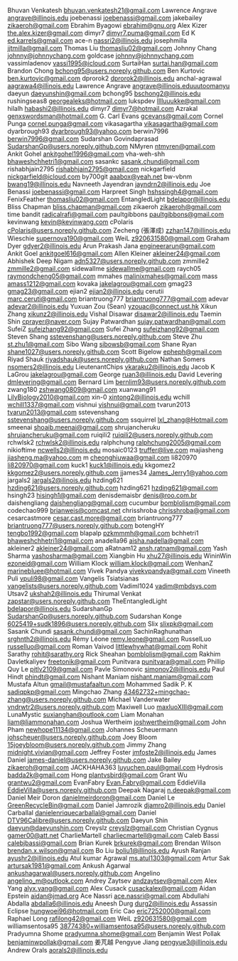 Bhuvan Venkatesh <bhuvan.venkatesh21@gmail.com>
Lawrence Angrave <angrave@illinois.edu>
joebenassi <joebenassi@gmail.com>
jakebailey <zikaeroh@gmail.com>
Ebrahim Byagowi <ebrahim@gnu.org>
Alex Kizer <the.alex.kizer@gmail.com>
dimyr7 <dimyr7.puma@gmail.com>
Ed K <ed.karrels@gmail.com>
ace-n <nassri2@illinois.edu>
josephmilla <jjtmilla@gmail.com>
Thomas Liu <thomasliu02@gmail.com>
Johnny Chang <johnny@johnnychang.com>
goldcase <johnny@johnnychang.com>
vassimladenov <vassi1995@icloud.com>
SurtaiHan <surtai.han@gmail.com>
Brandon Chong <bchong95@users.noreply.github.com>
Ben Kurtovic <ben.kurtovic@gmail.com>
dprorok2 <dprorok2@illinois.edu>
anchal-agrawal <aagrawa4@illinois.edu>
Lawrence Angrave <angrave@illinois.eduuutoomanyu>
daeyun <daeyunshin@gmail.com>
bchong95 <bschong2@illinois.edu>
rushingseas8 <georgealeks@hotmail.com>
lukspdev <lllluuukke@gmail.com>
hilalh <habashi2@illinois.edu>
dimyr7 <dimyr7@hotmail.com>
Azrakal <genxswordsman@hotmail.com>
G. Carl Evans <gcevans@gmail.com>
Cornel Punga <cornel.punga@gmail.com>
vikasagartha <vikasagartha@gmail.com>
dyarbrough93 <dyarbrough93@yahoo.com>
berwin7996 <berwin7996@gmail.com>
Sudarshan Govindaprasad <SudarshanGp@users.noreply.github.com>
NMyren <ntmyren@gmail.com>
Ankit Gohel <ankitgohel1996@gmail.com>
vha-weh-shh <bhaweshchhetri1@gmail.com>
sasankc <sasank.chundi@gmail.com>
rishabhjain2795 <rishabhjain2795@gmail.com>
nickgarfield <nickgarfield@icloud.com>
by700git <aaabox@yeah.net>
bw-vbnm <bwang19@illinois.edu>
Navneeth Jayendran <jayndrn2@illinois.edu>
Joe Benassi <joebenassi@gmail.com>
Harpreet Singh <hshssingh4@gmail.com>
FenixFeather <thomasliu02@gmail.com>
EntangledLight <bdelapor@illinois.edu>
Bliss Chapman <bliss.chapman@gmail.com>
zikaeroh <zikaeroh@gmail.com>
time bandit <radicalrafi@gmail.com>
paultgibbons <paultgibbons@gmail.com>
kevinwang <kevin@kevinwang.com>
cPolaris <cPolaris@users.noreply.github.com>
Zecheng (張澤成) <zzhan147@illinois.edu>
Wieschie <supernova190@gmail.com>
WeiL <z920631580@gmail.com>
Graham Dyer <gdyer2@illinois.edu>
Arun Prakash Jana <engineerarun@gmail.com>
Ankit Goel <ankitgoel616@gmail.com>
Allen Kleiner <akleiner24@gmail.com>
Abhishek Deep Nigam <adn5327@users.noreply.github.com>
zmmille2 <zmmille2@gmail.com>
sidewallme <sidewallme@gmail.com>
raych05 <raymondcheng05@gmail.com>
mmahes <malinixmahes@gmail.com>
mass <amass1212@gmail.com>
kovaka <jakelagrou@gmail.com>
gmag23 <gmag23@gmail.com>
ejian2 <ejian2@illinois.edu>
cerutii <marc.ceruti@gmail.com>
briantruong777 <briantruong777@gmail.com>
adevar <adevar2@illinois.edu>
Yuxuan Zou (Sean) <yzouac@connect.ust.hk>
Xikun Zhang <xikunz2@illinois.edu>
Vishal Disawar <disawar2@illinois.edu>
Taemin Shin <cprayer@naver.com>
Sujay Patwardhan <sujay.patwardhan@gmail.com>
SufeiZ <sufeizhang92@gmail.com>
Sufei Zhang <sufeizhang92@gmail.com>
Steven Shang <sstevenshang@users.noreply.github.com>
Steve Zhu <st.zhu1@gmail.com>
Sibo Wang <sibowsb@gmail.com>
Shane Ryan <shane1027@users.noreply.github.com>
Scott Bigelow <epheph@gmail.com>
Riyad Shauk <riyadshauk@users.noreply.github.com>
Nathan Somers <nsomers2@illinois.edu>
LieutenantChips <vkaraku2@illinois.edu>
Jacob K LaGrou <jakelagrou@gmail.com>
George <ruan3@illinois.edu>
David Levering <dmlevering@gmail.com>
Bernard Lim <bernlim93@users.noreply.github.com>
zwang180 <zshwang0809@gmail.com>
xuanwang91 <LilyBiology2010@gmail.com>
xin-0 <xintong2@illinois.edu>
wchill <wchill1337@gmail.com>
vishnui <vishnui@gmail.com>
tvarun2013 <tvarun2013@gmail.com>
sstevenshang <sstevenshang@users.noreply.github.com>
ssquirrel <lxl_zhang@Hotmail.com>
smeenai <shoaib.meenai@gmail.com>
shrujancheruku <shrujancheruku@gmail.com>
ruiqili2 <ruiqili2@users.noreply.github.com>
rchwlsk2 <rchwlsk2@illinois.edu>
ralphchung <ralphchung2005@gmail.com>
nikioftime <ncwells2@illinois.edu>
mosaic0123 <truffer@live.com>
majiasheng <jiasheng.ma@yahoo.com>
m <cheonghiuwaa@gmail.com>
li820970 <li820970@gmail.com>
kuck1 <kuck1@illinois.edu>
kkgomez2 <kkgomez2@users.noreply.github.com>
jjames34 <James_Jerry1@yahoo.com>
jargals2 <jargals2@ilinois.edu>
hzding621 <hzding621@users.noreply.github.com>
hzding621 <hzding621@gmail.com>
hsingh23 <hisingh1@gmail.com>
denisdemaisbr <denis@roo.com.br>
daishengliang <daishengliang@gmail.com>
cucumbur <bomblolism@gmail.com>
codechao999 <brianweis@comcast.net>
chrisshroba <chrisshroba@gmail.com>
cesarcastmore <cesar.cast.more@gmail.com>
briantruong777 <briantruong777@users.noreply.github.com>
botengHY <tengbo1992@gmail.com>
blapalp <pzkmmmh@gmail.com>
bchhetri1 <bhaweshchhetri1@gmail.com>
anadella96 <aisha.nadella@gmail.com>
akleiner2 <akleiner24@gmail.com>
aRatnam12 <ansh.ratnam@gmail.com>
Yash Sharma <yashosharma@gmail.com>
Xiangbin Hu <xhu27@illinois.edu>
WininWin <ezoneid@gmail.com>
William Klock <william.klock@gmail.com>
WenhanZ <marinebluee@hotmail.com>
Vivek Pandya <vivekvpandya@gmail.com>
Vineeth Puli <vpuli98@gmail.com>
Vangelis Tsiatsianas <vangelists@users.noreply.github.com>
Vadiml1024 <vadim@mbdsys.com>
Utsav2 <ukshah2@illinois.edu>
Thirumal Venkat <zapstar@users.noreply.github.com>
TheEntangledLight <bdelapor@illinois.edu>
SudarshanGp <SudarshanGp@users.noreply.github.com>
Sudarshan Konge <6025419+sudk1896@users.noreply.github.com>
Slix <slixpk@gmail.com>
Sasank Chundi <sasank.chundi@gmail.com>
SachinRaghunathan <srghnth2@illinois.edu>
Rémy Léone <remy.leone@gmail.com>
RusselLuo <russelluo@gmail.com>
Roman Vaivod <littlewhywhat@gmail.com>
Rohit Sarathy <rohit@sarathy.org>
Rick Sheahan <bomblolism@gmail.com>
Rakhim Davletkaliyev <freetonik@gmail.com>
Punitvara <punitvara@gmail.com>
Phillip Quy Le <pitlv2109@gmail.com>
Pavle Simonovic <simonov2@illinois.edu>
Paul Hindt <phindt@gmail.com>
Nishant Maniam <nishant.maniam@gmail.com>
Mustafa Altun <gmail@mustafaaltun.com>
Mohammed Sadik P. K <sadiqpkp@gmail.com>
Mingchao Zhang <43462732+mingchao-zhang@users.noreply.github.com>
Michael Vanderwater <vndrwtr2@users.noreply.github.com>
Maxiwell Luo <maxluoXIII@gmail.com>
LunaMystic <suxianghan@outlook.com>
Liam Monahan <liam@liammonahan.com>
Joshua Wertheim <joshwertheim@gmail.com>
John Pham <newhope11134@gmail.com>
Johannes Scheuermann <johscheuer@users.noreply.github.com>
Joey Bloom <15joeybloom@users.noreply.github.com>
Jimmy Zhang <midnight.vivian@gmail.com>
Jeffrey Foster <jmfoste2@illinois.edu>
James Daniel <james-daniel@users.noreply.github.com>
Jake Bailey <zikaeroh@gmail.com>
JACKHAHA363 <luyuchen.paul@gmail.com>
Hydrosis <badda2k@gmail.com>
Hong <plantvsbird@gmail.com>
Grant Wu <grantwu2@gmail.com>
EvanFabry <Evan.Fabry@gmail.com>
EddieVilla <EddieVilla@users.noreply.github.com>
Deepak Nagaraj <n.deepak@gmail.com>
Daniel Meir Doron <danielmeirdoron@gmail.com>
Daniel Le <GreenRecycleBin@gmail.com>
Daniel Jamrozik <djamro2@illinois.edu>
Daniel Carballal <danielenriquecarballal@gmail.com>
Daniel <DTV96Calibre@users.noreply.github.com>
Daeyun Shin <daeyun@daeyunshin.com>
Creyslz <creyslz@gmail.com>
Christian Cygnus <gamer00@att.net>
CharlieMartell <charliecmartell@gmail.com>
Caleb Bassi <calebjbassi@gmail.com>
Brian Kurek <brkurek@gmail.com>
Brendan Wilson <brendan.x.wilson@gmail.com>
Bo Liu <boliu1@illinois.edu>
Ayush Ranjan <ayushr2@illinois.edu>
Atul kumar Agrawal <ms.atul1303@gmail.com>
Artur Sak <artursak1981@gmail.com>
Ankush Agarwal <ankushagarwal@users.noreply.github.com>
Angelino <angelino_m@outlook.com>
Andrey Zaytsev <andzaytsev@gmail.com>
Alex Yang <alyx.yang@gmail.com>
Alex Cusack <cusackalex@gmail.com>
Aidan Epstein <aidan@jmad.org>
Ace Nassri <ace.nassri@gmail.com>
Abdullahi Abdalla <abdalla6@illinois.edu>
Aneesh Durg <durg2@illinois.edu>
Assassin Eclipse <hungwoei96@hotmail.com>
Eric Cao <eric7252000@gmail.com>
Raphael Long <rafilong42@gmail.com>
WeiL <z920631580@gmail.com>
williamsentosa95 <38774380+williamsentosa95@users.noreply.github.com>
Pradyumna Shome <pradyumna.shome@gmail.com>
Benjamin West Pollak <benjaminwpollak@gmail.com>
姜芃越 Pengyue Jiang <pengyue3@illinois.edu>
Andrew Orals <aorals2@illinois.edu>
